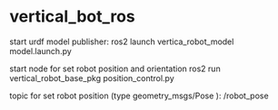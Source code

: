 # vertical_bot_ros
start urdf model publisher:
ros2 launch vertica_robot_model model.launch.py

start node for set robot position and orientation
ros2 run vertical_robot_base_pkg position_control.py

topic for set robot position (type geometry_msgs/Pose ):
/robot_pose
